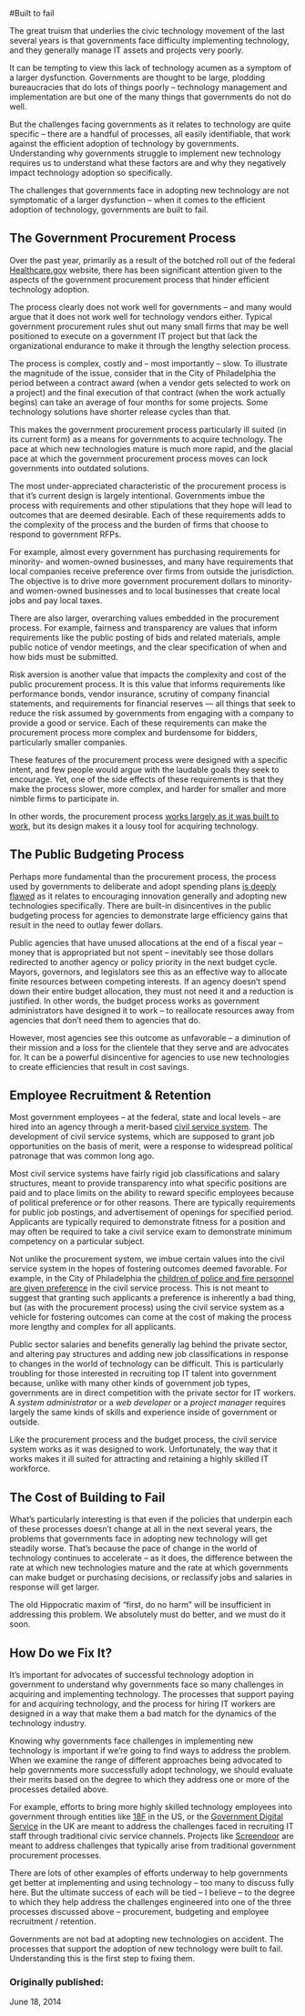 #Built to fail

The great truism that underlies the civic technology movement of the last several years is that governments face difficulty implementing technology, and they generally manage IT assets and projects very poorly.

It can be tempting to view this lack of technology acumen as a symptom of a larger dysfunction. Governments are thought to be large, plodding bureaucracies that do lots of things poorly – technology management and implementation are but one of the many things that governments do not do well.

But the challenges facing governments as it relates to technology are quite specific – there are a handful of processes, all easily identifiable, that work against the efficient adoption of technology by governments. Understanding why governments struggle to implement new technology requires us to understand what these factors are and why they negatively impact technology adoption so specifically.

The challenges that governments face in adopting new technology are not symptomatic of a larger dysfunction – when it comes to the efficient adoption of technology, governments are built to fail.

## The Government Procurement Process

Over the past year, primarily as a result of the botched roll out of the federal [Healthcare.gov](https://www.healthcare.gov/) website, there has been significant attention given to the aspects of the government procurement process that hinder efficient technology adoption.

The process clearly does not work well for governments – and many would argue that it does not work well for technology vendors either. Typical government procurement rules shut out many small firms that may be well positioned to execute on a government IT project but that lack the organizational endurance to make it through the lengthy selection process.

The process is complex, costly and – most importantly – slow. To illustrate the magnitude of the issue, consider that in the City of Philadelphia the period between a contract award (when a vendor gets selected to work on a project) and the final execution of that contract (when the work actually begins) can take an average of four months for some projects. Some technology solutions have shorter release cycles than that.

This makes the government procurement process particularly ill suited (in its current form) as a means for governments to acquire technology. The pace at which new technologies mature is much more rapid, and the glacial pace at which the government procurement process moves can lock governments into outdated solutions.

The most under-appreciated characteristic of the procurement process is that it’s current design is largely intentional. Governments imbue the process with requirements and other stipulations that they hope will lead to outcomes that are deemed desirable. Each of these requirements adds to the complexity of the process and the burden of firms that choose to respond to government RFPs.

For example, almost every government has purchasing requirements for minority- and women-owned businesses, and many have requirements that local companies receive preference over firms from outside the jurisdiction. The objective is to drive more government procurement dollars to minority- and women-owned businesses and to local businesses that create local jobs and pay local taxes.

There are also larger, overarching values embedded in the procurement process. For example, fairness and transparency are values that inform requirements like the public posting of bids and related materials, ample public notice of vendor meetings, and the clear specification of when and how bids must be submitted.

Risk aversion is another value that impacts the complexity and cost of the public procurement process. It is this value that informs requirements like performance bonds, vendor insurance, scrutiny of company financial statements, and requirements for financial reserves — all things that seek to reduce the risk assumed by governments from engaging with a company to provide a good or service. Each of these requirements can make the procurement process more complex and burdensome for bidders, particularly smaller companies.

These features of the procurement process were designed with a specific intent, and few people would argue with the laudable goals they seek to encourage. Yet, one of the side effects of these requirements is that they make the process slower, more complex, and harder for smaller and more nimble firms to participate in.

In other words, the procurement process [works largely as it was built to work](three-hard-truths-for-government-procurement-reform.md), but its design makes it a lousy tool for acquiring technology.

## The Public Budgeting Process

Perhaps more fundamental than the procurement process, the process used by governments to deliberate and adopt spending plans [is deeply flawed](bizzaro-budgeting-and-public-sector-innovation.md) as it relates to encouraging innovation generally and adopting new technologies specifically. There are built-in disincentives in the public budgeting process for agencies to demonstrate large efficiency gains that result in the need to outlay fewer dollars.

Public agencies that have unused allocations at the end of a fiscal year – money that is appropriated but not spent – inevitably see those dollars redirected to another agency or policy priority in the next budget cycle. Mayors, governors, and legislators see this as an effective way to allocate finite resources between competing interests. If an agency doesn’t spend down their entire budget allocation, they must not need it and a reduction is justified. In other words, the budget process works as government administrators have designed it to work – to reallocate resources away from agencies that don’t need them to agencies that do.

However, most agencies see this outcome as unfavorable – a diminution of their mission and a loss for the clientele that they serve and are advocates for. It can be a powerful disincentive for agencies to use new technologies to create efficiencies that result in cost savings.

## Employee Recruitment & Retention

Most government employees – at the federal, state and local levels – are hired into an agency through a merit-based [civil service system](http://www.phila.gov/personnel/About.html). The development of civil service systems, which are supposed to grant job opportunities on the basis of merit, were a response to widespread political patronage that was common long ago.

Most civil service systems have fairly rigid job classifications and salary structures, meant to provide transparency into what specific positions are paid and to place limits on the ability to reward specific employees because of political preference or for other reasons. There are typically requirements for public job postings, and advertisement of openings for specified period. Applicants are typically required to demonstrate fitness for a position and may often be required to take a civil service exam to demonstrate minimum competency on a particular subject.

Not unlike the procurement system, we imbue certain values into the civil service system in the hopes of fostering outcomes deemed favorable. For example, in the City of Philadelphia the [children of police and fire personnel are given preference](http://phillycode.org/20-1101/) in the civil service process. This is not meant to suggest that granting such applicants a preference is inherently a bad thing, but (as with the procurement process) using the civil service system as a vehicle for fostering outcomes can come at the cost of making the process more lengthy and complex for all applicants.

Public sector salaries and benefits generally lag behind the private sector, and altering pay structures and adding new job classifications in response to changes in the world of technology can be difficult. This is particularly troubling for those interested in recruiting top IT talent into government because, unlike with many other kinds of government job types, governments are in direct competition with the private sector for IT workers. A *system administrator* or a *web developer* or a *project manager* requires largely the same kinds of skills and experience inside of government or outside.

Like the procurement process and the budget process, the civil service system works as it was designed to work. Unfortunately, the way that it works makes it ill suited for attracting and retaining a highly skilled IT workforce.

## The Cost of Building to Fail

What’s particularly interesting is that even if the policies that underpin each of these processes doesn’t change at all in the next several years, the problems that governments face in adopting new technology will get steadily worse. That’s because the pace of change in the world of technology continues to accelerate – as it does, the difference between the rate at which new technologies mature and the rate at which governments can make budget or purchasing decisions, or reclassify jobs and salaries in response will get larger.

The old Hippocratic maxim of “first, do no harm” will be insufficient in addressing this problem. We absolutely must do better, and we must do it soon.

## How Do we Fix It?

It’s important for advocates of successful technology adoption in government to understand why governments face so many challenges in acquiring and implementing technology. The processes that support paying for and acquiring technology, and the process for hiring IT workers are designed in a way that make them a bad match for the dynamics of the technology industry.

Knowing why governments face challenges in implementing new technology is important if we’re going to find ways to address the problem. When we examine the range of different approaches being advocated to help governments more successfully adopt technology, we should evaluate their merits based on the degree to which they address one or more of the processes detailed above.

For example, efforts to bring more highly skilled technology employees into government through entities like [18F](https://18f.gsa.gov/) in the US, or the [Government Digital Service](https://gds.blog.gov.uk/) in the UK are meant to address the challenges faced in recruiting IT staff through traditional civic service channels. Projects like [Screendoor](http://www.dobt.co/screendoor/) are meant to address challenges that typically arise from traditional government procurement processes.

There are lots of other examples of efforts underway to help governments get better at implementing and using technology – too many to discuss fully here. But the ultimate success of each will be tied – I believe – to the degree to which they help address the challenges engineered into one of the three processes discussed above – procurement, budgeting and employee recruitment / retention.

Governments are not bad at adopting new technologies on accident. The processes that support the adoption of new technology were built to fail. Understanding this is the first step to fixing them.

### Originally published: 
June 18, 2014